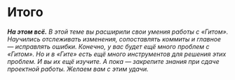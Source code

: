   # Итого #
*__На этом всё.__ В этой теме вы расширили свои умения работы с «Гитом». Научились отслеживать изменения, сопоставлять коммиты и главное — исправлять ошибки. Конечно, у вас будет ещё много проблем с «Гитом». Но и в «Гите» есть ещё много инструментов для решения этих проблем. И вы их ещё изучите. А пока — закрепите знания при сдаче проектной работы. Желаем вам с этим удачи.*